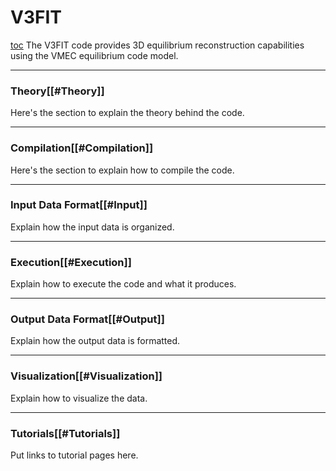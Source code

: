 V3FIT
=====

[toc](toc) The V3FIT code provides 3D equilibrium reconstruction
capabilities using the VMEC equilibrium code model.

------------------------------------------------------------------------

### Theory\[\[\#Theory\]\]

Here\'s the section to explain the theory behind the code.

------------------------------------------------------------------------

### Compilation\[\[\#Compilation\]\]

Here\'s the section to explain how to compile the code.

------------------------------------------------------------------------

### Input Data Format\[\[\#Input\]\]

Explain how the input data is organized.

------------------------------------------------------------------------

### Execution\[\[\#Execution\]\]

Explain how to execute the code and what it produces.

------------------------------------------------------------------------

### Output Data Format\[\[\#Output\]\]

Explain how the output data is formatted.

------------------------------------------------------------------------

### Visualization\[\[\#Visualization\]\]

Explain how to visualize the data.

------------------------------------------------------------------------

### Tutorials\[\[\#Tutorials\]\]

Put links to tutorial pages here.
